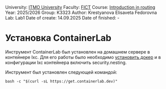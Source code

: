 University: [ITMO University](https://itmo.ru/ru/)
Faculty: [FICT](https://fict.itmo.ru)
Course: [Introduction in routing](https://github.com/itmo-ict-faculty/introduction-in-routing)
Year: 2025/2026
Group: K3323
Author: Krestyanova Elisaveta Fedorovna
Lab: Lab1
Date of create: 14.09.2025
Date of finished: -

# Установка ContainerLab
Инструмент ContainerLab был установлен на домашнем сервере в контейнере lxc. Для его работы было необходимо [установить докер](https://docs.docker.com/engine/install/ubuntu/) и в конфигурации lxc контейнера включить security.nesting.

Инструмент был установлен следующей командой:

```bash -c "$(curl -sL https://get.containerlab.dev)"```
